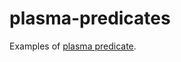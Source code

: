 # plasma-predicates

Examples of [plasma predicate](https://medium.com/plasma-group/plapps-and-predicates-understanding-the-generalized-plasma-architecture-fc171b25741).
